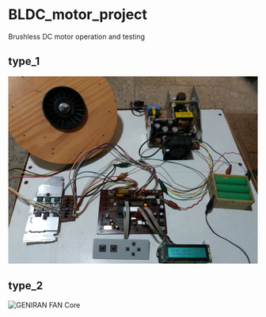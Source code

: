 # BLDC_motor_project
Brushless DC motor operation and testing
## type_1
![GENIRAN FAN Core](https://raw.githubusercontent.com/RomiranE-bike/BLDC_motor_project/main/type_1/image/20240830_175927.jpg)

## type_2
![GENIRAN FAN Core](https://raw.githubusercontent.com/RomiranE-bike/Romiran_Ebike_project/main/20250517_175137.jpg)
